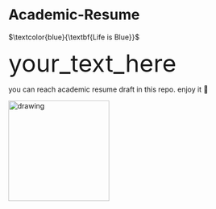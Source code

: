 # Academic-Resume



$\textcolor{blue}{\textbf{Life is Blue}}$

<font size="35">your_text_here</font>

you can reach academic resume draft in this repo. 
enjoy it :muscle:


<img src="https://user-images.githubusercontent.com/74038190/216121964-513bdf95-3c8c-429a-82bc-7c770caca8fc.png" alt="drawing" width="200"/>
